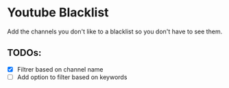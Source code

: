# Youtube Blacklist
Add the channels you don't like to a blacklist so you don't have to see them.

## TODOs:

- [X] Filtrer based on channel name
- [ ] Add option to filter based on keywords